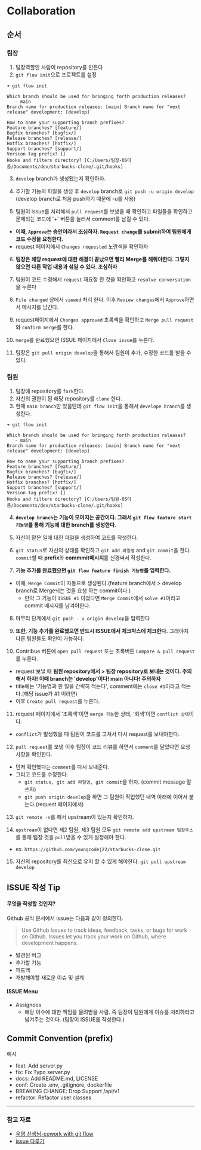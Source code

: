 # Collaboration

## 순서

### 팀장

1. 팀장역할인 사람이 repository를 만든다
2. `git flow init`으로 프로젝트를 설정

```
➜ git flow init

Which branch should be used for bringing forth production releases?
   - main
Branch name for production releases: [main] Branch name for "next
release" development: [develop]

How to name your supporting branch prefixes?
Feature branches? [feature/]
Bugfix branches? [bugfix/]
Release branches? [release/]
Hotfix branches? [hotfix/]
Support branches? [support/]
Version tag prefix? []
Hooks and filters directory? [C:/Users/팀장-OS이름/Documents/dev/starbucks-clone/.git/hooks]
```

3. `develop` branch가 생성됐는지 확인하자.
4. 추가할 기능의 파일을 생성 후 `develop` branch로 `git push -u origin develop` (develop branch로 처음 push하기 때문에 -u를 사용)

5. 팀원이 issue를 처리해서 `pull request`를 보냈을 때 확인하고 파일들을 확인하고 문제되는 코드에 '+' 버튼을 눌러서 comment를 남길 수 있다.

- **이때, `Approve`는 승인이라서 조심하자. `Request change`를 submit하여 팀원에게 코드 수정을 요청한다.**
- request 페이지에서 `Changes requested` 노란색을 확인하자

6. **팀장은 해당 request에 대한 해결이 끝났으면 빨리 Merge를 해줘야한다. 그렇지 않으면 다른 작업 내용과 섞일 수 있다. 조심하자**

7. 팀원이 코드 수정해서 `request` 재요청 한 것을 확인하고 `resolve conversation`을 누른다

8. `File changed` 창에서 `viewed` 처리 한다. 이후 `Review changes`에서 `Approve`하면서 메시지를 남긴다.

9. request페이지에서 `Changes approved` 초록색을 확인하고 `Merge pull request`와 `confirm merge`를 한다.

10. `merge`를 완료했으면 ISSUE 페이지에서 `Close issue`를 누른다.

11. 팀장은 `git pull origin develop`을 통해서 팀원이 추가, 수정한 코드를 받을 수 있다.

### 팀원

1. 팀장에 repository를 `fork`한다.
2. 자신의 권한이 된 해당 repository를 `clone` 한다.
3. 현재 `main branch`만 있을텐데 `git flow init`을 통해서 `develope branch`를 생성한다.

```
➜ git flow init

Which branch should be used for bringing forth production releases?
   - main
Branch name for production releases: [main] Branch name for "next
release" development: [develop]

How to name your supporting branch prefixes?
Feature branches? [feature/]
Bugfix branches? [bugfix/]
Release branches? [release/]
Hotfix branches? [hotfix/]
Support branches? [support/]
Version tag prefix? []
Hooks and filters directory? [C:/Users/팀원-OS이름/Documents/dev/starbucks-clone/.git/hooks]
```

4. **`develop branch`는 기능이 모여지는 공간이다. 그래서 `git flow feature start 기능명`를 통해 기능에 대한 branch를 생성한다.**

5. 자신이 맡은 일에 대한 파일을 생성하여 코드를 작성한다.

6. `git status`로 자신의 상태를 확인하고 `git add 파일명` and `git commit`을 한다. `commit`할 때 **prefix**와 **commmit메시지**를 신경써서 작성한다.

7. **기능 추가를 완료했으면 `git flow feature finish 기능명`를 입력한다.**

- 이때, `Merge Commit`이 자동으로 생성된다.(feature branch에서 > develop branch로 Merge되는 것을 요청 하는 commit이다.)
  - 만약 그 기능이 `ISSUE #1` 이었다면 `Merge Commit`에서 `solve #1`이라고 commit 메시지를 남겨야한다.

8. 마무리 단계에서 `git push - u origin develop`을 입력한다

9. **또한, 기능 추가를 완료했으면 반드시 ISSUE에서 체크박스에 체크한다.** 그래야지 다른 팀원들도 확인이 가능하다.

10. Contribue 버튼에 `open pull request` 또는 초록버튼 `Compare & pull request`를 누른다.

- request 보낼 때 **팀원 repository에서 > 팀장 repository로 보내는 것이다. 주의해서 하자! 이때 branch는 'develop'이다! main 아니다! 주의하자**
- title에는 '기능명과 한 일을 간략히 적는다', comment에는 `close #1`이라고 적는다.(해당 issue가 #1 이라면)
- 이후 `Create pull request`를 누른다.

11. request 페이지에서 '초록색'이면 `merge 가능`한 상태, '회색'이면 `conflict 상태`이다.

- `conflict`가 발생했을 때 팀원이 코드를 고쳐서 다시 request를 보내야한다.

12. `pull request`를 보낸 이후 팀장이 코드 리뷰를 하면서 `comment`를 달았다면 요청사항을 확인한다.

- 먼저 확인했다는 `comment`를 다시 보내준다.
- 그리고 코드를 수정한다.
  - `git status, git add 파일명, git commit`을 하자. (commit message 잘쓰자)
  - `git push origin develop`을 하면 그 팀원이 작업했던 내역 아래에 이어서 붙는다.(request 페이지에서)

13. `git remote -v`를 해서 upstream이 있는지 확인하자.

14. `upstream`이 없다면 제2 팀원, 제3 팀원 모두 `git remote add upstream 팀장주소`를 통해 팀장 것을 `pull`받을 수 있게 설정해야 한다.

- ex. `https://github.com/youngcodej22/starbucks-clone.git`

15. 자신의 repository를 최신으로 유지 할 수 있게 해야한다. `git pull upstream develop`

## ISSUE 작성 Tip

#### 무엇을 작성할 것인지?

Github 공식 문서에서 issue는 다음과 같이 정의한다.

> Use Github Issues to track ideas, feedback, tasks, or bugs for work on Github. Issues let you track your work on Github, where development happens.

- 발견된 버그
- 추가할 기능
- 피드백
- 개발해야할 새로운 이슈 및 설계

#### ISSUE Menu

- Assignees
  - 해당 이슈에 대한 책임을 물려받을 사람. 즉 팀장이 팀원에게 이슈를 처리하라고 넘겨주는 것이다. (팀장이 ISSUE를 작성한다.)

## Commit Convention (prefix)

예시

- feat: Add server.py
- fix: Fix Typo server.py
- docs: Add README.md, LICENSE
- conf: Create .env, .gitignore, dockerfile
- BREAKING CHANGE: Drop Support /api/v1
- refactor: Refactor user classes

---

### 참고 자료

- [우영 선생님-cowork with git flow](https://www.youtube.com/watch?v=lUWHNtmos5o)
- [issue 다루기](https://hbase.tistory.com/211)
